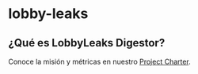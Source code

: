 # lobby-leaks

## ¿Qué es LobbyLeaks Digestor?
Conoce la misión y métricas en nuestro
[Project Charter](docs/charter.md).